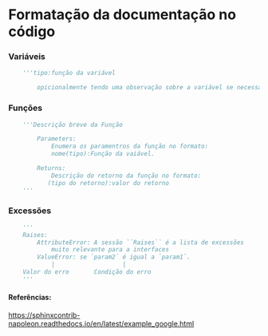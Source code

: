 # Formatação da documentação no código

### Variáveis
```Python
    '''tipo:função da variável

        opicionalmente tendo uma observação sobre a variável se necessário. '''
```

### Funções
```Python
    '''Descrição breve da Função

        Parameters:
            Enumera os paramentros da função no formato:
            nome(tipo):Função da vaiável.

        Returns:
            Descrição do retorno da função no formato:
           (tipo do retorno):valor do retorno
    '''
```

### Excessões
```Python
    '''
    Raises:
        AttributeError: A sessão ``Raises`` é a lista de excessões
            muito relevante para a interfaces
        ValueError: se `param2` é igual a `param1`.
            |                   |
    Valor do erro       Condição do erro
    '''
```

#### Referências: 
https://sphinxcontrib-napoleon.readthedocs.io/en/latest/example_google.html
